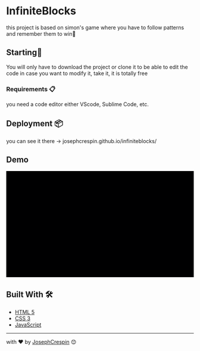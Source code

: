# InfiniteBlocks

this project is based on simon's game where you have to follow patterns and remember them to win🤠

## Starting🚀

You will only have to download the project or clone it to be able to edit the code in case you want to modify it, take it, it is totally free

### Requirements 📋

you need a code editor either VScode, Sublime Code, etc.

## Deployment 📦

you can see it there -> josephcrespin.github.io/infiniteblocks/

## Demo 

![demoGif](demoGif.gif)

## Built With 🛠️

* [HTML 5](https://developer.mozilla.org/en-US/docs/Web/Guide/HTML/HTML5) 
* [CSS 3](https://developer.mozilla.org/en-US/docs/Web/CSS) 
* [JavaScript](https://developer.mozilla.org/en-US/docs/Web/JavaScript) 


---
 with ❤️ by [JosephCrespin](https://github.com/JosephCrespin) 😊
